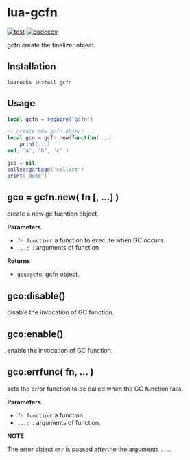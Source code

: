 lua-gcfn
====

[![test](https://github.com/mah0x211/lua-gcfn/actions/workflows/test.yml/badge.svg)](https://github.com/mah0x211/lua-gcfn/actions/workflows/test.yml)
[![codecov](https://codecov.io/gh/mah0x211/lua-gcfn/branch/master/graph/badge.svg)](https://codecov.io/gh/mah0x211/lua-gcfn)

gcfn create the finalizer object.


## Installation

```
luarocks install gcfn
```

## Usage

```lua
local gcfn = require('gcfn')

-- create new gcfn object
local gco = gcfn.new(function(...)
    print(...)
end, 'a', 'b', 'c' )

gco = nil
collectgarbage('collect')
print('done')
```


## gco = gcfn.new( fn [, ...] )

create a new gc fucntion object.

**Parameters**

- `fn:function`: a function to execute when GC occurs.
- `...: `: arguments of function

**Returns**

- `gco:gcfn`: gcfn object.


## gco:disable()

disable the invocation of GC function.


## gco:enable()

enable the invocation of GC function.


## gco:errfunc( fn, ... )

sets the error function to be called when the GC function fails.

**Parameters**

- `fn:function`: a function.
- `...: `: arguments of function.

**NOTE**

The error object `err` is passed afterthe the arguments `...`.

